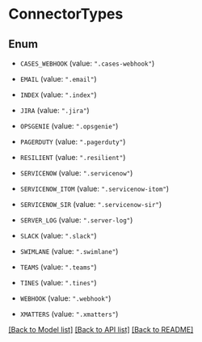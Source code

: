 # ConnectorTypes

## Enum


* `CASES_WEBHOOK` (value: `".cases-webhook"`)

* `EMAIL` (value: `".email"`)

* `INDEX` (value: `".index"`)

* `JIRA` (value: `".jira"`)

* `OPSGENIE` (value: `".opsgenie"`)

* `PAGERDUTY` (value: `".pagerduty"`)

* `RESILIENT` (value: `".resilient"`)

* `SERVICENOW` (value: `".servicenow"`)

* `SERVICENOW_ITOM` (value: `".servicenow-itom"`)

* `SERVICENOW_SIR` (value: `".servicenow-sir"`)

* `SERVER_LOG` (value: `".server-log"`)

* `SLACK` (value: `".slack"`)

* `SWIMLANE` (value: `".swimlane"`)

* `TEAMS` (value: `".teams"`)

* `TINES` (value: `".tines"`)

* `WEBHOOK` (value: `".webhook"`)

* `XMATTERS` (value: `".xmatters"`)


[[Back to Model list]](../README.md#documentation-for-models) [[Back to API list]](../README.md#documentation-for-api-endpoints) [[Back to README]](../README.md)


